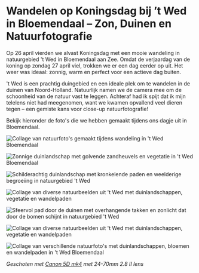 # Wandelen op Koningsdag bij ’t Wed in Bloemendaal – Zon, Duinen en Natuurfotografie

Op 26 april vierden we alvast Koningsdag met een mooie wandeling in natuurgebied 't Wed in Bloemendaal aan Zee. Omdat de verjaardag van de koning op zondag 27 april viel, trokken we er een dag eerder op uit. Het weer was ideaal: zonnig, warm en perfect voor een actieve dag buiten.

't Wed is een prachtig duingebied en een ideale plek om te wandelen in de duinen van Noord-Holland. Natuurlijk namen we de camera mee om de schoonheid van de natuur vast te leggen. Achteraf had ik spijt dat ik mijn telelens niet had meegenomen, want we kwamen opvallend veel dieren tegen – een gemiste kans voor close-up natuurfotografie!

Bekijk hieronder de foto's die we hebben gemaakt tijdens ons dagje uit in Bloemendaal.

![Collage van natuurfoto's gemaakt tijdens wandeling in 't Wed Bloemendaal](https://imagekit.rohan-10.workers.dev?url=https://ik.imagekit.io/rhn00jwt/tr:w-900/2025-04-26-wandeling-wed-bloemendaal/collage-1.jpg)

![Zonnige duinlandschap met golvende zandheuvels en vegetatie in 't Wed Bloemendaal](https://imagekit.rohan-10.workers.dev?url=https://ik.imagekit.io/rhn00jwt/tr:w-900/2025-04-26-wandeling-wed-bloemendaal/20250426_april_0076.jpg)

![Schilderachtig duinlandschap met kronkelende paden en weelderige begroeiing in natuurgebied 't Wed](https://imagekit.rohan-10.workers.dev?url=https://ik.imagekit.io/rhn00jwt/tr:w-900/2025-04-26-wandeling-wed-bloemendaal/20250426_april_0117.jpg)

![Collage van diverse natuurbeelden uit 't Wed met duinlandschappen, vegetatie en wandelpaden](https://imagekit.rohan-10.workers.dev?url=https://ik.imagekit.io/rhn00jwt/tr:w-900/2025-04-26-wandeling-wed-bloemendaal/collage-2.jpg)

![Sfeervol pad door de duinen met overhangende takken en zonlicht dat door de bomen schijnt in natuurgebied 't Wed](https://imagekit.rohan-10.workers.dev?url=https://ik.imagekit.io/rhn00jwt/tr:w-900/2025-04-26-wandeling-wed-bloemendaal/20250426_t-wed_0017.jpg)

![Collage van diverse natuurbeelden uit 't Wed met duinlandschappen, vegetatie en wandelpaden](https://imagekit.rohan-10.workers.dev?url=https://ik.imagekit.io/rhn00jwt/tr:w-900/2025-04-26-wandeling-wed-bloemendaal/collage-2.jpg)

![Collage van verschillende natuurfoto's met duinlandschappen, bloemen en wandelpaden in 't Wed Bloemendaal](https://imagekit.rohan-10.workers.dev?url=https://ik.imagekit.io/rhn00jwt/tr:w-900/2025-04-26-wandeling-wed-bloemendaal/collage-3.jpg)

_Geschoten met [Canon 5D mk4](../over-mij.md) met 24-70mm 2.8 II lens_
